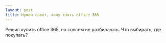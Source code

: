```yaml
---
layout: post 
title: Нужен совет, хочу взять office 365 
--- 
```

Решил купить office 365, но совсем не разбираюсь. Что выбирать, где покупать?
